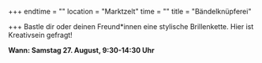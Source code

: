 +++
endtime = ""
location = "Marktzelt"
time = ""
title = "Bändelknüpferei"

+++
Bastle dir oder deinen Freund*innen eine stylische Brillenkette. Hier ist Kreativsein gefragt!

**Wann: Samstag 27. August, 9:30-14:30 Uhr**